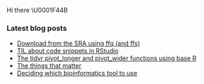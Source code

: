 <!-- ![Metrics](https://metrics.lecoq.io/davetang?template=terminal&languages=1&achievements=1&base=header%2C%20activity%2C%20community%2C%20repositories%2C%20metadata&base.indepth=false&base.hireable=false&base.skip=false&languages=false&languages.ignored=html%2C%20css%2C%20javascript%2C%20tex%2C%20jupyter%20notebook%2C%20postscript&languages.limit=8&languages.threshold=0%25&languages.other=false&languages.colors=github&languages.sections=most-used&languages.indepth=false&languages.analysis.timeout=15&languages.analysis.timeout.repositories=7.5&languages.categories=markup%2C%20programming&languages.recent.categories=markup%2C%20programming&languages.recent.load=300&languages.recent.days=14&achievements=false&achievements.threshold=C&achievements.secrets=true&achievements.display=detailed&achievements.limit=0&config.timezone=Asia%2FTokyo) -->

Hi there \U0001F44B

### Latest blog posts

<!-- BLOG-POST-LIST:START -->
- [Download from the SRA using ffq &lpar;and ffs&rpar;](https://davetang.org/muse/2023/08/17/download-from-the-sra-using-ffq-and-ffs/)
- [TIL about code snippets in RStudio](https://davetang.org/muse/2023/07/27/til-about-code-snippets-in-rstudio/)
- [The tidyr pivot_longer and pivot_wider functions using base R](https://davetang.org/muse/2023/07/26/the-tidyr-pivot_longer-and-pivot_wider-functions-using-base-r/)
- [The things that matter](https://davetang.org/muse/2023/07/14/the-things-that-matter/)
- [Deciding which bioinformatics tool to use](https://davetang.org/muse/2023/07/12/deciding-which-bioinformatics-tool-to-use/)
<!-- BLOG-POST-LIST:END -->
